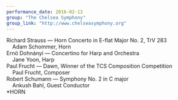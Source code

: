 ```yaml
---
performance_date: 2016-02-13
group: "The Chelsea Symphony"
group_link: "http://www.chelseasymphony.org"
---
```

<p>Richard Strauss — Horn Concerto in E-flat Major No. 2, TrV 283<br/>
 &nbsp;&nbsp;&nbsp;&nbsp;Adam Schommer, Horn<br/>
 Ernö Dohnányi — Concertino for Harp and Orchestra<br/>
 &nbsp;&nbsp;&nbsp;&nbsp;Jane Yoon, Harp<br/>
 Paul Frucht — Dawn, Winner of the TCS Composition Competition<br/>
 &nbsp;&nbsp;&nbsp;&nbsp;Paul Frucht, Composer<br/>
 Robert Schumann — Symphony No. 2 in C major<br/>
 &nbsp;&nbsp;&nbsp;&nbsp;Ankush Bahl, Guest Conductor<br/>
 *HORN</p>
